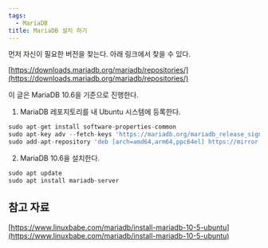 ```yaml
---
tags:
  - MariaDB
title: MariaDB 설치 하기
---
```


먼저 자신이 필요한 버전을 찾는다. 아래 링크에서 찾을 수 있다.

[https://downloads.mariadb.org/mariadb/repositories/](https://downloads.mariadb.org/mariadb/repositories/)

이 글은 MariaDB 10.6을 기준으로 진행한다.

1. MariaDB 레포지토리를 내 Ubuntu 시스템에 등록한다.

```groovy
sudo apt-get install software-properties-common
sudo apt-key adv --fetch-keys 'https://mariadb.org/mariadb_release_signing_key.asc'
sudo add-apt-repository 'deb [arch=amd64,arm64,ppc64el] https://mirror.yongbok.net/mariadb/repo/10.6/ubuntu bionic main'
```

 2. MariaDB 10.6을 설치한다.

```groovy
sudo apt update
sudo apt install mariadb-server
```

## 참고 자료

[https://www.linuxbabe.com/mariadb/install-mariadb-10-5-ubuntu](https://www.linuxbabe.com/mariadb/install-mariadb-10-5-ubuntu)
